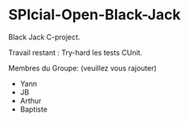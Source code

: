 SPIcial-Open-Black-Jack
=======================

Black Jack C-project.

Travail restant : Try-hard les tests CUnit.

Membres du Groupe: (veuillez vous rajouter)
- Yann
- JB
- Arthur
- Baptiste
